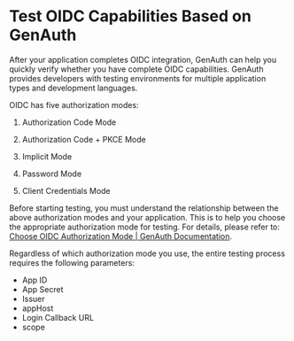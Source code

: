 # Test OIDC Capabilities Based on GenAuth

<LastUpdated/>

After your application completes OIDC integration, GenAuth can help you quickly verify whether you have complete OIDC capabilities. GenAuth provides developers with testing environments for multiple application types and development languages.

OIDC has five authorization modes:

1. Authorization Code Mode

2. Authorization Code + PKCE Mode

3. Implicit Mode

4. Password Mode

5. Client Credentials Mode

Before starting testing, you must understand the relationship between the above authorization modes and your application. This is to help you choose the appropriate authorization mode for testing. For details, please refer to: [Choose OIDC Authorization Mode | GenAuth Documentation](/concepts/oidc/choose-flow.md).

Regardless of which authorization mode you use, the entire testing process requires the following parameters:

- App ID
- App Secret
- Issuer
- appHost
- Login Callback URL
- scope
